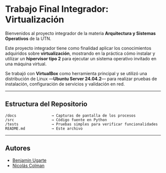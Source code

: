 # Trabajo Final Integrador: Virtualización

Bienvenidos al proyecto integrador de la materia **Arquitectura y Sistemas Operativos** de la UTN.  

Este proyecto integrador tiene como finalidad aplicar los conocimientos adquiridos sobre **virtualización**, mostrando en la práctica cómo instalar y utilizar un **hipervisor tipo 2** para ejecutar un sistema operativo invitado en una máquina virtual.

Se trabajó con **VirtualBox** como herramienta principal y se utilizó una distribución de Linux —**Ubuntu Server 24.04.2**— para realizar pruebas de instalación, configuración de servicios y validación en red.

---

## Estructura del Repositorio

```
/docs                → Capturas de pantalla de los procesos
/src                 → Código fuente en Python  
/tests               → Pruebas simples para verificar funcionalidades  
README.md            → Este archivo
```

---

## Autores

- [Benjamin Ugarte](https://github.com/benja-UG)
- [Nicolás Colman](https://github.com/ncolman94)
